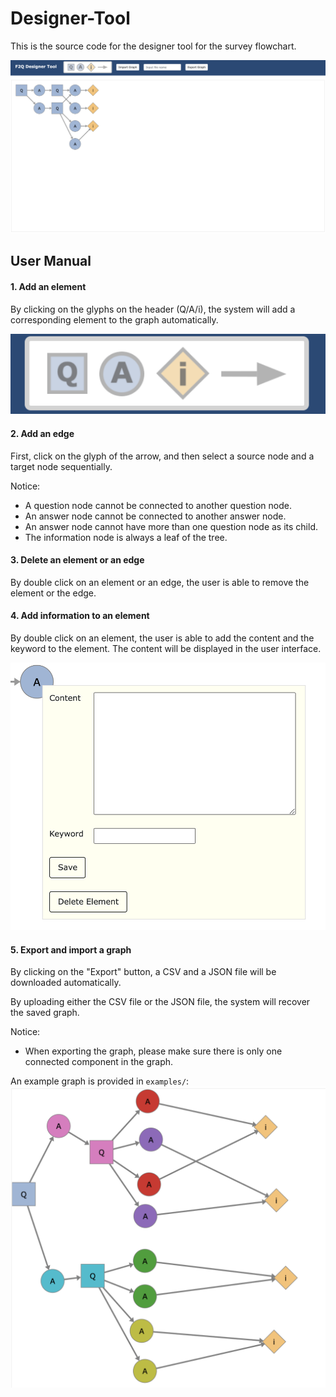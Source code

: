 # Designer-Tool

This is the source code for the designer tool for the survey flowchart.

![interface](screenshots/interface-new.png)

## User Manual

#### 1. Add an element
By clicking on the glyphs on the header (Q/A/i), the system will add a corresponding element to the graph automatically.

![add_element](screenshots/1.png)


#### 2. Add an edge
First, click on the glyph of the arrow, and then select a source node and a target node sequentially.

Notice:
+ A question node cannot be connected to another question node.
+ An answer node cannot be connected to another answer node.
+ An answer node cannot have more than one question node as its child.
+ The information node is always a leaf of the tree.

#### 3. Delete an element or an edge
By double click on an element or an edge, the user is able to remove the element or the edge.

#### 4. Add information to an element
By double click on an element, the user is able to add the content and the keyword to the element. The content will be displayed in the user interface.

![add_information](screenshots/2.png)


#### 5. Export and import a graph
By clicking on the "Export" button, a CSV and a JSON file will be downloaded automatically.

By uploading either the CSV file or the JSON file, the system will recover the saved graph.

Notice:
+ When exporting the graph, please make sure there is only one connected component in the graph.

An example graph is provided in `examples/`:
![example](screenshots/example.png)
